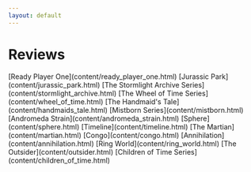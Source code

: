 ```yaml
---
layout: default
---
```

<div class="jumbotron shadow large text-white bg-primary mb-3 container text-center" markdown="1">
<h1>Reviews</h1>
[<span markdown="1" class="text-white">Ready Player One</span>](content/ready_player_one.html)
 [<span markdown="1" class="text-white">Jurassic Park</span>](content/jurassic_park.html)
 [<span markdown="1" class="text-white">The Stormlight Archive Series</span>](content/stormlight_archive.html)
 [<span markdown="1" class="text-white">The Wheel of Time Series</span>](content/wheel_of_time.html)
 [<span markdown="1" class="text-white">The Handmaid's Tale</span>](content/handmaids_tale.html)
 [<span markdown="1" class="text-white">Mistborn Series</span>](content/mistborn.html)
 [<span markdown="1" class="text-white">Andromeda Strain</span>](content/andromeda_strain.html)
 [<span markdown="1" class="text-white">Sphere</span>](content/sphere.html)
 [<span markdown="1" class="text-white">Timeline</span>](content/timeline.html)
 [<span markdown="1" class="text-white">The Martian</span>](content/martian.html)
 [<span markdown="1" class="text-white">Congo</span>](content/congo.html)
 [<span markdown="1" class="text-white">Annihilation</span>](content/annihilation.html)
 [<span markdown="1" class="text-white">Ring World</span>](content/ring_world.html)
 [<span markdown="1" class="text-white">The Outsider</span>](content/outsider.html)
 [<span markdown="1" class="text-white">Children of Time Series</span>](content/children_of_time.html)

</div>
